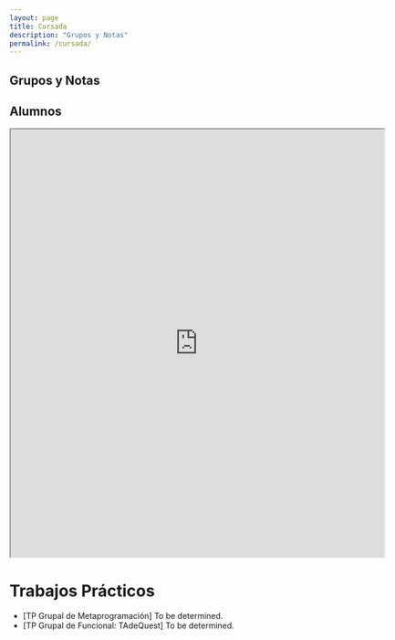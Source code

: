 ```yaml
---
layout: page
title: Cursada
description: "Grupos y Notas"
permalink: /cursada/
---
```


## Grupos y Notas

## Alumnos

<iframe style="width: 130%; height:750px"
  src="https://docs.google.com/spreadsheets/d/1o-jz5t9t2i5cOBWx8bb0bwd5_j3m77UO-DoHPIcs-zM/pubhtml?gid=763273893&single=true">
</iframe>

# Trabajos Prácticos
- [TP Grupal de Metaprogramación] To be determined.
- [TP Grupal de Funcional: TAdeQuest] To be determined.

